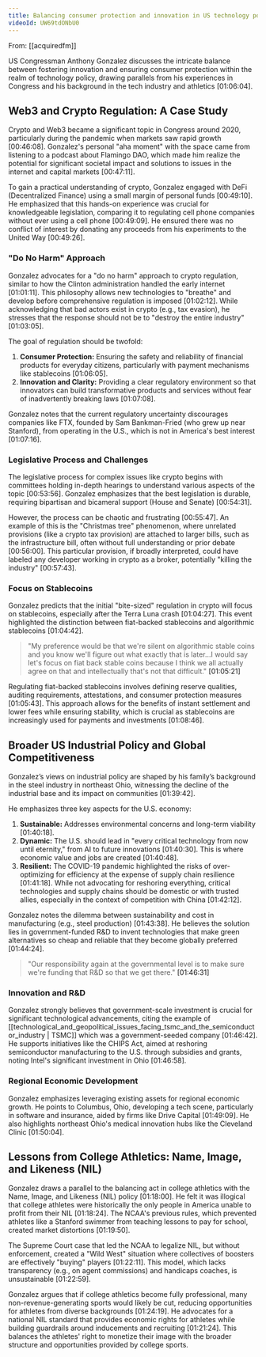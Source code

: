 ```yaml
---
title: Balancing consumer protection and innovation in US technology policy
videoId: UW69tdONbU0
---
```


From: [[acquiredfm]] <br/> 

US Congressman Anthony Gonzalez discusses the intricate balance between fostering innovation and ensuring consumer protection within the realm of technology policy, drawing parallels from his experiences in Congress and his background in the tech industry and athletics <a class="yt-timestamp" data-t="01:06:04">[01:06:04]</a>.

## Web3 and Crypto Regulation: A Case Study

Crypto and Web3 became a significant topic in Congress around 2020, particularly during the pandemic when markets saw rapid growth <a class="yt-timestamp" data-t="00:46:08">[00:46:08]</a>. Gonzalez's personal "aha moment" with the space came from listening to a podcast about Flamingo DAO, which made him realize the potential for significant societal impact and solutions to issues in the internet and capital markets <a class="yt-timestamp" data-t="00:47:11">[00:47:11]</a>.

To gain a practical understanding of crypto, Gonzalez engaged with DeFi (Decentralized Finance) using a small margin of personal funds <a class="yt-timestamp" data-t="00:49:10">[00:49:10]</a>. He emphasized that this hands-on experience was crucial for knowledgeable legislation, comparing it to regulating cell phone companies without ever using a cell phone <a class="yt-timestamp" data-t="00:49:09">[00:49:09]</a>. He ensured there was no conflict of interest by donating any proceeds from his experiments to the United Way <a class="yt-timestamp" data-t="00:49:26">[00:49:26]</a>.

### "Do No Harm" Approach

Gonzalez advocates for a "do no harm" approach to crypto regulation, similar to how the Clinton administration handled the early internet <a class="yt-timestamp" data-t="01:01:11">[01:01:11]</a>. This philosophy allows new technologies to "breathe" and develop before comprehensive regulation is imposed <a class="yt-timestamp" data-t="01:02:12">[01:02:12]</a>. While acknowledging that bad actors exist in crypto (e.g., tax evasion), he stresses that the response should not be to "destroy the entire industry" <a class="yt-timestamp" data-t="01:03:05">[01:03:05]</a>.

The goal of regulation should be twofold:
1.  **Consumer Protection:** Ensuring the safety and reliability of financial products for everyday citizens, particularly with payment mechanisms like stablecoins <a class="yt-timestamp" data-t="01:06:05">[01:06:05]</a>.
2.  **Innovation and Clarity:** Providing a clear regulatory environment so that innovators can build transformative products and services without fear of inadvertently breaking laws <a class="yt-timestamp" data-t="01:07:08">[01:07:08]</a>.

Gonzalez notes that the current regulatory uncertainty discourages companies like FTX, founded by Sam Bankman-Fried (who grew up near Stanford), from operating in the U.S., which is not in America's best interest <a class="yt-timestamp" data-t="01:07:16">[01:07:16]</a>.

### Legislative Process and Challenges

The legislative process for complex issues like crypto begins with committees holding in-depth hearings to understand various aspects of the topic <a class="yt-timestamp" data-t="00:53:56">[00:53:56]</a>. Gonzalez emphasizes that the best legislation is durable, requiring bipartisan and bicameral support (House and Senate) <a class="yt-timestamp" data-t="00:54:31">[00:54:31]</a>.

However, the process can be chaotic and frustrating <a class="yt-timestamp" data-t="00:55:47">[00:55:47]</a>. An example of this is the "Christmas tree" phenomenon, where unrelated provisions (like a crypto tax provision) are attached to larger bills, such as the infrastructure bill, often without full understanding or prior debate <a class="yt-timestamp" data-t="00:56:00">[00:56:00]</a>. This particular provision, if broadly interpreted, could have labeled any developer working in crypto as a broker, potentially "killing the industry" <a class="yt-timestamp" data-t="00:57:43">[00:57:43]</a>.

### Focus on Stablecoins

Gonzalez predicts that the initial "bite-sized" regulation in crypto will focus on stablecoins, especially after the Terra Luna crash <a class="yt-timestamp" data-t="01:04:27">[01:04:27]</a>. This event highlighted the distinction between fiat-backed stablecoins and algorithmic stablecoins <a class="yt-timestamp" data-t="01:04:42">[01:04:42]</a>.

> "My preference would be that we're silent on algorithmic stable coins and you know we'll figure out what exactly that is later...I would say let's focus on fiat back stable coins because I think we all actually agree on that and intellectually that's not that difficult." <a class="yt-timestamp" data-t="01:05:21">[01:05:21]</a>

Regulating fiat-backed stablecoins involves defining reserve qualities, auditing requirements, attestations, and consumer protection measures <a class="yt-timestamp" data-t="01:05:43">[01:05:43]</a>. This approach allows for the benefits of instant settlement and lower fees while ensuring stability, which is crucial as stablecoins are increasingly used for payments and investments <a class="yt-timestamp" data-t="01:08:46">[01:08:46]</a>.

## Broader US Industrial Policy and Global Competitiveness

Gonzalez’s views on industrial policy are shaped by his family’s background in the steel industry in northeast Ohio, witnessing the decline of the industrial base and its impact on communities <a class="yt-timestamp" data-t="01:39:42">[01:39:42]</a>.

He emphasizes three key aspects for the U.S. economy:
1.  **Sustainable:** Addresses environmental concerns and long-term viability <a class="yt-timestamp" data-t="01:40:18">[01:40:18]</a>.
2.  **Dynamic:** The U.S. should lead in "every critical technology from now until eternity," from AI to future innovations <a class="yt-timestamp" data-t="01:40:30">[01:40:30]</a>. This is where economic value and jobs are created <a class="yt-timestamp" data-t="01:40:48">[01:40:48]</a>.
3.  **Resilient:** The COVID-19 pandemic highlighted the risks of over-optimizing for efficiency at the expense of supply chain resilience <a class="yt-timestamp" data-t="01:41:18">[01:41:18]</a>. While not advocating for reshoring everything, critical technologies and supply chains should be domestic or with trusted allies, especially in the context of competition with China <a class="yt-timestamp" data-t="01:42:12">[01:42:12]</a>.

Gonzalez notes the dilemma between sustainability and cost in manufacturing (e.g., steel production) <a class="yt-timestamp" data-t="01:43:38">[01:43:38]</a>. He believes the solution lies in government-funded R&D to invent technologies that make green alternatives so cheap and reliable that they become globally preferred <a class="yt-timestamp" data-t="01:44:24">[01:44:24]</a>.

> "Our responsibility again at the governmental level is to make sure we're funding that R&D so that we get there." <a class="yt-timestamp" data-t="01:46:31">[01:46:31]</a>

### Innovation and R&D

Gonzalez strongly believes that government-scale investment is crucial for significant technological advancements, citing the example of [[technological_and_geopolitical_issues_facing_tsmc_and_the_semiconductor_industry | TSMC]] which was a government-seeded company <a class="yt-timestamp" data-t="01:46:42">[01:46:42]</a>. He supports initiatives like the CHIPS Act, aimed at reshoring semiconductor manufacturing to the U.S. through subsidies and grants, noting Intel's significant investment in Ohio <a class="yt-timestamp" data-t="01:46:58">[01:46:58]</a>.

### Regional Economic Development

Gonzalez emphasizes leveraging existing assets for regional economic growth. He points to Columbus, Ohio, developing a tech scene, particularly in software and insurance, aided by firms like Drive Capital <a class="yt-timestamp" data-t="01:49:09">[01:49:09]</a>. He also highlights northeast Ohio's medical innovation hubs like the Cleveland Clinic <a class="yt-timestamp" data-t="01:50:04">[01:50:04]</a>.

## Lessons from College Athletics: Name, Image, and Likeness (NIL)

Gonzalez draws a parallel to the balancing act in college athletics with the Name, Image, and Likeness (NIL) policy <a class="yt-timestamp" data-t="01:18:00">[01:18:00]</a>. He felt it was illogical that college athletes were historically the only people in America unable to profit from their NIL <a class="yt-timestamp" data-t="01:18:24">[01:18:24]</a>. The NCAA's previous rules, which prevented athletes like a Stanford swimmer from teaching lessons to pay for school, created market distortions <a class="yt-timestamp" data-t="01:19:50">[01:19:50]</a>.

The Supreme Court case that led the NCAA to legalize NIL, but without enforcement, created a "Wild West" situation where collectives of boosters are effectively "buying" players <a class="yt-timestamp" data-t="01:22:11">[01:22:11]</a>. This model, which lacks transparency (e.g., on agent commissions) and handicaps coaches, is unsustainable <a class="yt-timestamp" data-t="01:22:59">[01:22:59]</a>.

Gonzalez argues that if college athletics become fully professional, many non-revenue-generating sports would likely be cut, reducing opportunities for athletes from diverse backgrounds <a class="yt-timestamp" data-t="01:24:19">[01:24:19]</a>. He advocates for a national NIL standard that provides economic rights for athletes while building guardrails around inducements and recruiting <a class="yt-timestamp" data-t="01:21:24">[01:21:24]</a>. This balances the athletes' right to monetize their image with the broader structure and opportunities provided by college sports.